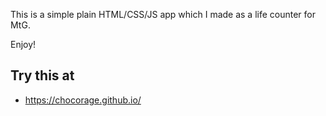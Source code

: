 This is a simple plain HTML/CSS/JS app which I made as a life counter for MtG.

Enjoy!

## Try this at
* https://chocorage.github.io/